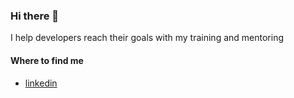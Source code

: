 ### Hi there 👋

<!--
**CarlosDianderas/CarlosDianderas** is a ✨ _special_ ✨ repository because its `README.md` (this file) appears on your GitHub profile. -->

I help developers reach their goals with my training and mentoring

#### Where to find me

- [linkedin](https://www.linkedin.com/in/carlosdianderasgongora1996/)

